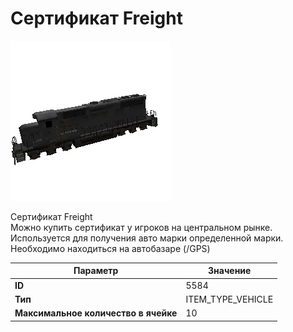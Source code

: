 # Сертификат Freight

![Item Image](../img/5584.webp?raw=true)

Сертификат Freight<br>Можно купить сертификат у игроков на центральном рынке.<br>Используется для получения авто марки определенной марки.<br>Необходимо находиться на автобазаре (/GPS)


| Параметр | Значение |
|----------|----------|
| **ID** | 5584 |
| **Тип** | ITEM_TYPE_VEHICLE |
| **Максимальное количество в ячейке** | 10 |

